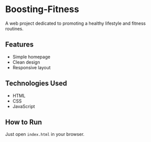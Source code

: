 # Boosting-Fitness
A web project dedicated to promoting a healthy lifestyle and fitness routines.

## Features
- Simple homepage
- Clean design
- Responsive layout

## Technologies Used
- HTML
- CSS
- JavaScript

## How to Run
Just open `index.html` in your browser.
